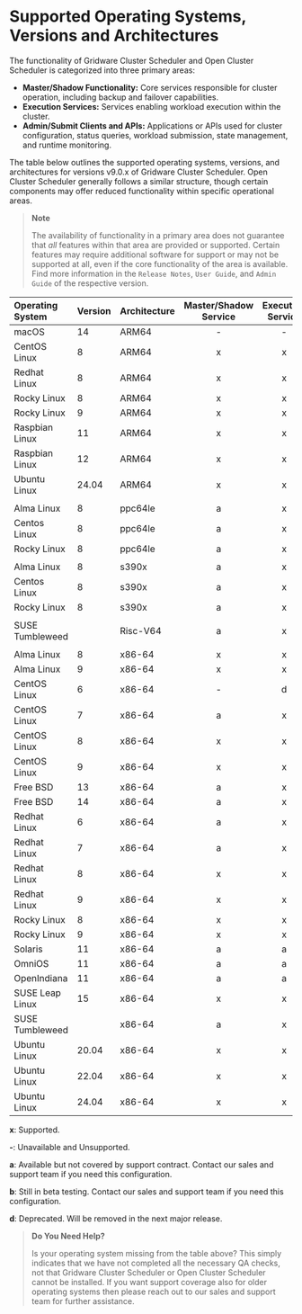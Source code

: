 # Supported Operating Systems, Versions and Architectures

The functionality of Gridware Cluster Scheduler and Open Cluster Scheduler is categorized into three primary areas:

- **Master/Shadow Functionality:** Core services responsible for cluster operation, including backup and failover capabilities.
- **Execution Services:** Services enabling workload execution within the cluster.
- **Admin/Submit Clients and APIs:** Applications or APIs used for cluster configuration, status queries, workload submission, state management, and runtime monitoring.

The table below outlines the supported operating systems, versions, and architectures for versions v9.0.x of Gridware Cluster Scheduler. Open Cluster Scheduler generally follows a similar structure, though certain components may offer reduced functionality within specific operational areas.

> **Note**
>
> The availability of functionality in a primary area does not guarantee that *all* features within that area are provided or supported. Certain features may require additional software for support or may not be supported at all, even if the core functionality of the area is available. Find more information in the `Release Notes`, `User Guide`, and `Admin Guide` of the respective version.

| Operating System | Version | Architecture | Master/Shadow Service | Execution Service | Admin/Submit Clients |
| :--------------- | :------ | :----------- |:---------------------:| :---------------: | :------------------: |
| macOS            | 14      | ARM64        |           -           |         -         |          b           |
| CentOS Linux     | 8       | ARM64        |           x           |         x         |          x           |
| Redhat Linux     | 8       | ARM64        |           x           |         x         |          x           |
| Rocky Linux      | 8       | ARM64        |           x           |         x         |          x           |
| Rocky Linux      | 9       | ARM64        |           x           |         x         |          x           |
| Raspbian Linux   | 11      | ARM64        |           x           |         x         |          x           |
| Raspbian Linux   | 12      | ARM64        |           x           |         x         |          x           |
| Ubuntu Linux     | 24.04   | ARM64        |           x           |         x         |          x           |
|                  |         |              |                       |                   |                      |
| Alma Linux       | 8       | ppc64le      |           a           |         x         |          x           |
| Centos Linux     | 8       | ppc64le      |           a           |         x         |          x           |
| Rocky Linux      | 8       | ppc64le      |           a           |         x         |          x           |
|                  |         |              |                       |                   |                      |
| Alma Linux       | 8       | s390x        |           a           |         x         |          x           |
| Centos Linux     | 8       | s390x        |           a           |         x         |          x           |
| Rocky Linux      | 8       | s390x        |           a           |         x         |          x           |
|                  |         |              |                       |                   |                      |
| SUSE Tumbleweed  |         | Risc-V64     |           a           |         x         |          x           |
|                  |         |              |                       |                   |                      |
| Alma Linux       | 8       | x86-64       |           x           |         x         |          x           |
| Alma Linux       | 9       | x86-64       |           x           |         x         |          x           |
| CentOS Linux     | 6       | x86-64       |           -           |         d         |          d           |
| CentOS Linux     | 7       | x86-64       |           a           |         x         |          x           |
| CentOS Linux     | 8       | x86-64       |           x           |         x         |          x           |
| CentOS Linux     | 9       | x86-64       |           x           |         x         |          x           |
| Free BSD         | 13      | x86-64       |           a           |         x         |          x           |
| Free BSD         | 14      | x86-64       |           a           |         x         |          x           |
| Redhat Linux     | 6       | x86-64       |           a           |         x         |          x           |
| Redhat Linux     | 7       | x86-64       |           a           |         x         |          x           |
| Redhat Linux     | 8       | x86-64       |           x           |         x         |          x           |
| Redhat Linux     | 9       | x86-64       |           x           |         x         |          x           |
| Rocky Linux      | 8       | x86-64       |           x           |         x         |          x           |
| Rocky Linux      | 9       | x86-64       |           x           |         x         |          x           |
| Solaris          | 11      | x86-64       |           a           |         a         |          x           |
| OmniOS           | 11      | x86-64       |           a           |         a         |          a           |
| OpenIndiana      | 11      | x86-64       |           a           |         a         |          a           |
| SUSE Leap Linux  | 15      | x86-64       |           x           |         x         |          x           |
| SUSE Tumbleweed  |         | x86-64       |           a           |         x         |          x           |
| Ubuntu Linux     | 20.04   | x86-64       |           x           |         x         |          x           |
| Ubuntu Linux     | 22.04   | x86-64       |           x           |         x         |          x           |
| Ubuntu Linux     | 24.04   | x86-64       |           x           |         x         |          x           |

**x**: Supported. 

**-**: Unavailable and Unsupported.
 
**a**: Available but not covered by support contract. Contact our sales and support team if you need this configuration.

**b**: Still in beta testing. Contact our sales and support team if you need this configuration.

**d**: Deprecated. Will be removed in the next major release. 


> **Do You Need Help?** 
> 
> Is your operating system missing from the table above? This simply indicates that we have not completed all the necessary QA checks, not that Gridware Cluster Scheduler or Open Cluster Scheduler cannot be installed. If you want support coverage also for older operating systems then please reach out to our sales and support team for further assistance.

[//]: # (Each file has to end with two empty lines)

